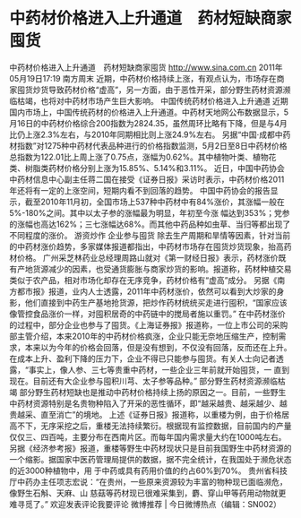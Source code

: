 # 中药材价格进入上升通道　药材短缺商家囤货

中药材价格进入上升通道　药材短缺商家囤货
http://www.sina.com.cn  2011年05月19日17:19  南方周末
近期，中药材价格持续上涨，有观点认为，市场存在商家囤货炒货导致药材价格“虚高”，另一方面，由于恶性开采，部分野生药材资源濒临枯竭，也将对中药材市场产生巨大影响。
中国传统药材价格进入上升通道
近期国内市场上，中国传统药材的价格进入上升通道。中药材天地网公布数据显示，5月16日的中药材价格综合200指数为2824.35，虽然周环比略有下降，但是与4月比仍上涨2.3%左右，与2010年同期相比则上涨24.9%左右。
另据“中国·成都中药材指数”对1275种中药材代表品种进行的价格指数监测，5月2日至8日中药材价格总指数为122.01比上周上涨了0.75点，涨幅为0.62%。其中植物叶类、植物花类、树脂类药材价格分别上涨为15.85%、5.14%和3.11%。
近日，中国中药协会中药材信息中心副主任蒋二国在接受《证券日报》采访时表示，中药材价格2011年还将有一定的上涨空间，短期内看不到回落的趋势。
中国中药协会的报告显示，截至2010年11月初，全国市场上537种中药材中有84%涨价，其涨幅一般在5%-180%之间。其中以太子参的涨幅最为明显，年初至今涨 幅达到353%；党参的涨幅也高达162%；三七涨幅达68%。而其他中药品种如虫草、当归等都出现了不同程度的涨价。
游资炒作 企业参与囤货
除去生产周期和旱情等因素，针对当前的中药材涨价趋势，多家媒体报道都指出，中药材市场存在囤货炒货现象，抬高药材价格。
广州采芝林药业总经理周路山就对《第一财经日报》表示，药材涨价既有产地货源减少的因素，也受通货膨胀与商家炒货的影响。报道称，药材种植交易类似于农产品，相对市场化却存在无序竞争，药材价格有“虚高”成分。
另据《南方都市报》报道，业内人士透露，2011年中药材涨价，依然可以看到大炒家的身影，他们直接到中药生产基地抢货源，把炒作药材统统买走进行囤积，“国家应该像管控食品涨价一样，对囤积居奇的中药链中的搅局者施以重罚。”
在中药材涨价的过程中，部分企业也参与了囤货。《上海证券报》报道称，一位上市公司的采购部主管介绍，本来2010年的中药材价格疯涨，企业只能无奈地压缩生产，控制需求，本来以为今年的价格会回落，但是没有想到，不仅没有回落，反而还在上升。在成本上升、盈利下降的压力下，企业不得已只能参与囤货。有关人士向记者透露，“事实上，像人参、三七等贵重中药材，一些企业三年前就开始囤货，一 直到现在。目前还有大企业参与囤积川芎、太子参等品种。”
部分野生药材资源濒临枯竭
部分野生药材短缺也是推动中药材价格持续上扬的原因之一。目前，一些野生中药材资源特别是名贵物种陷入了开采的恶性循环，即“越采越贵、越采越少、越贵越采、直至消亡”的境地。
上述《证券日报》报道称，以重楼为例，由于价格居高不下，无序采挖之后，重楼无法持续繁衍。根据现有监控数据，目前国内的产量仅仅三、四百吨，主要分布在西南片区。而每年国内需求量大约在1000吨左右。
另据《经济参考报》报道，重楼等野生中药材现状只是目前我国野生中药材资源的一个缩影。据国家中医药管理局提供的数据，据不完全统计，在我国处于濒危状态的近3000种植物中，用 于中药或具有药用价值的约占60%到70%。
贵州省科技厅中药办主任项志宏说：“在贵州，一些原来资源较为丰富的物种现已面临濒危，像野生石斛、天麻、山 慈菇等药材现已很难采集到，麝、穿山甲等药用动物就更难寻觅了。”
欢迎发表评论我要评论
微博推荐 | 今日微博热点（编辑：SN002）

